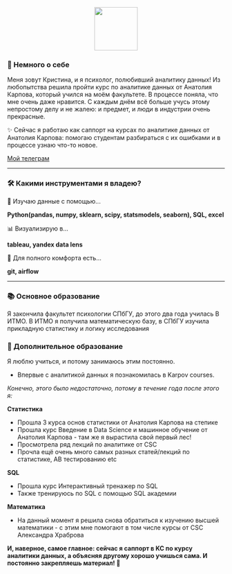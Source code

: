 <div id="header" align="center">
  <img src="https://media.giphy.com/media/5PDOmkYeA8rdK/giphy.gif" width="100"/>
</div>

<div id="about" >
  
### :sauropod: Немного о себе
  Меня зовут Кристина, и я психолог, полюбивший аналитику данных! Из любопытства решила пройти курс по аналитике данных от Анатолия Карпова, который учился на моём факультете. В процессе поняла, что мне очень даже нравится. С каждым днём всё больше учусь этому непростому делу и не жалею: и предмет, и люди в индустрии очень прекрасные.
  
  :sparkles: Сейчас я работаю как саппорт на курсах по аналитике данных от Анатолия Карпова: помогаю студентам разбираться с их ошибками и в процессе узнаю что-то новое.
  
  <a href = "https://t.me/JohanLiebert2"> Мой телеграм </a>
</div>


<div id="skills">

  --- 
### :hammer_and_wrench: Какими инструментами я владею?
   :telescope: Изучаю данные с помощью...
  
  <b> Python(pandas, numpy, sklearn, scipy,  statsmodels, seaborn), SQL, excel </b>
  
   :bar_chart: Визуализирую в...
  
  <b> tableau, yandex data lens </b>
  
   :saxophone: Для полного комфорта есть...
  
  <b> git, airflow </b>
  
  ---
### :books: Основное образование
  Я закончила факультет психологии СПбГУ, до этого два года училась В ИТМО. В ИТМО я получила математическую базу, в СПбГУ изучила прикладную статистику и логику исследования
  
### :scroll: Дополнительное образование
  Я люблю учиться, и потому занимаюсь этим постоянно. 
  - Впервые с аналитикой данных я познакомилась в Karpov courses.  
  
  <i>Конечно, этого было недостаточно, потому в течение года после этого я: </i>
  
  
  <b> Статистика </b>
  - Прошла 3 курса основ статистики от Анатолия Карпова на степике
  - Прошла курс Введение в Data Science и машинное обучение от Анатолия Карпова - там же я вырастила свой первый лес!
  - Просмотрела ряд лекций по аналитике от CSC
  - Прочла ещё очень много самых разных статей/лекций по статистике, AB тестированию etc
  
   <b> SQL </b>
  - Прошла курс Интерактивный тренажер по SQL
  - Также тренируюсь по SQL с помощью SQL академии

   <b> Математика </b>
  - На данный момент я решила снова обратиться к изучению высшей математики - с этим мне помогают в том числе курсы от CSC Александра Храброва 
  
 <b> И, наверное, самое главное: сейчас я саппорт в KC по курсу аналитики данных, а объясняя другому хорошо учишься сама. И постоянно закрепляешь материал! :mage: </b>
  
</div>



<!--
**KristinaBataeva/KristinaBataeva** is a ✨ _special_ ✨ repository because its `README.md` (this file) appears on your GitHub profile.

Here are some ideas to get you started:

- 🔭 I’m currently working on ...
- 🌱 I’m currently learning ...
- 👯 I’m looking to collaborate on ...
- 🤔 I’m looking for help with ...
- 💬 Ask me about ...
- 📫 How to reach me: ...
- 😄 Pronouns: ...
- ⚡ Fun fact: ...
-->
